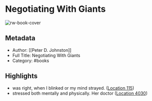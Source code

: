 # Negotiating With Giants

![rw-book-cover](https://images-na.ssl-images-amazon.com/images/I/5190eOvWcSL._SL200_.jpg)

## Metadata
- Author: [[Peter D. Johnston]]
- Full Title: Negotiating With Giants
- Category: #books

## Highlights
- was right, when I blinked or my mind strayed. ([Location 115](https://readwise.io/to_kindle?action=open&asin=B0081BV73E&location=115))
- stressed both mentally and physically. Her doctor ([Location 4030](https://readwise.io/to_kindle?action=open&asin=B0081BV73E&location=4030))
